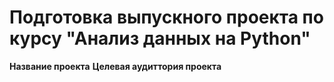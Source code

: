 # Подготовка выпускного проекта по курсу "Анализ данных на Python"
**Название проекта** 
**Целевая аудиттория проекта** 
